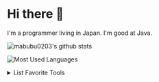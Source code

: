 # Hi there 👋

I'm a programmer living in Japan.
I'm good at Java.

![mabubu0203's github stats](https://github-readme-stats.vercel.app/api?username=mabubu0203&theme=dracula&count_private=true&show_icons=true&hide=contribs)

![Most Used Languages](https://github-readme-stats.vercel.app/api/top-langs/?username=mabubu0203&theme=dracula&hide=XSLT,JavaScript)

<details>
<summary>List Favorite Tools</summary>
  
<!-- favorite_tool starts -->
- IntelliJ IDEA
- VisualStudioCode
- SourceTree
<!-- favorite_tool ends -->

</details>
